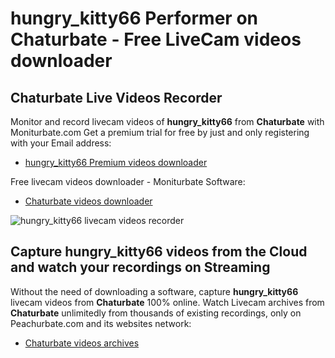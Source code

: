 # hungry_kitty66 Performer on Chaturbate - Free LiveCam videos downloader

## Chaturbate Live Videos Recorder

Monitor and record livecam videos of **hungry_kitty66** from **Chaturbate** with Moniturbate.com
Get a premium trial for free by just and only registering with your Email address:
* [hungry_kitty66 Premium videos downloader](https://moniturbate.com/request-demo-licence-key.html)

Free livecam videos downloader - Moniturbate Software:
* [Chaturbate videos downloader](https://moniturbate.com/moniturbate-download-software.html)

![hungry_kitty66 livecam videos recorder](https://peachurnet.com/templates/moniturbate-software.png)


## Capture hungry_kitty66 videos from the Cloud and watch your recordings on Streaming

Without the need of downloading a software, capture **hungry_kitty66** livecam videos from **Chaturbate** 100% online.
Watch Livecam archives from **Chaturbate** unlimitedly from thousands of existing recordings, only on Peachurbate.com and its websites network:
* [Chaturbate videos archives](https://peachurnet.com/)